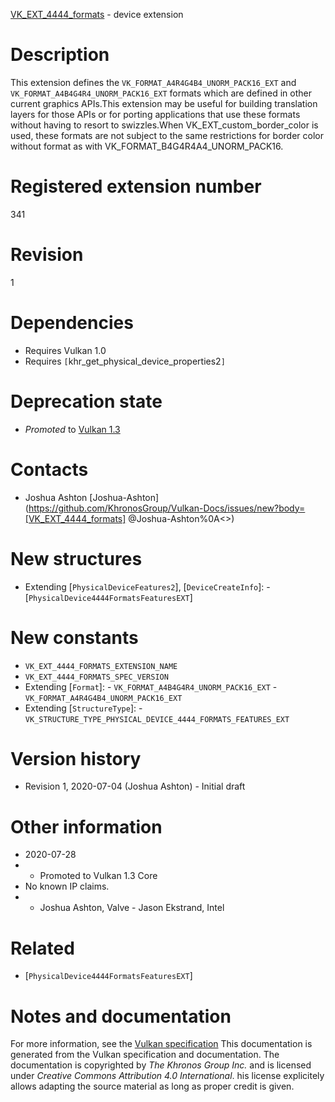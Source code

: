 [VK_EXT_4444_formats](https://www.khronos.org/registry/vulkan/specs/1.3-extensions/man/html/VK_EXT_4444_formats.html) - device extension

# Description
This extension defines the `VK_FORMAT_A4R4G4B4_UNORM_PACK16_EXT` and
`VK_FORMAT_A4B4G4R4_UNORM_PACK16_EXT` formats which are defined in other
current graphics APIs.This extension may be useful for building translation layers for those APIs
or for porting applications that use these formats without having to resort
to swizzles.When VK_EXT_custom_border_color is used, these formats are not subject to
the same restrictions for border color without format as with
VK_FORMAT_B4G4R4A4_UNORM_PACK16.

# Registered extension number
341

# Revision
1

# Dependencies
- Requires Vulkan 1.0
- Requires `[`khr_get_physical_device_properties2`]`

# Deprecation state
- *Promoted* to [Vulkan 1.3](https://www.khronos.org/registry/vulkan/specs/1.3-extensions/html/vkspec.html#versions-1.3-promotions)

# Contacts
- Joshua Ashton [Joshua-Ashton](https://github.com/KhronosGroup/Vulkan-Docs/issues/new?body=[VK_EXT_4444_formats] @Joshua-Ashton%0A<<Here describe the issue or question you have about the VK_EXT_4444_formats extension>>)

# New structures
- Extending [`PhysicalDeviceFeatures2`], [`DeviceCreateInfo`]:  - [`PhysicalDevice4444FormatsFeaturesEXT`]

# New constants
- `VK_EXT_4444_FORMATS_EXTENSION_NAME`
- `VK_EXT_4444_FORMATS_SPEC_VERSION`
- Extending [`Format`]:  - `VK_FORMAT_A4B4G4R4_UNORM_PACK16_EXT`  - `VK_FORMAT_A4R4G4B4_UNORM_PACK16_EXT` 
- Extending [`StructureType`]:  - `VK_STRUCTURE_TYPE_PHYSICAL_DEVICE_4444_FORMATS_FEATURES_EXT`

# Version history
- Revision 1, 2020-07-04 (Joshua Ashton)  - Initial draft

# Other information
* 2020-07-28
*   - Promoted to Vulkan 1.3 Core 
* No known IP claims.
*   - Joshua Ashton, Valve  - Jason Ekstrand, Intel

# Related
- [`PhysicalDevice4444FormatsFeaturesEXT`]

# Notes and documentation
For more information, see the [Vulkan specification](https://www.khronos.org/registry/vulkan/specs/1.3-extensions/html/vkspec.html)
This documentation is generated from the Vulkan specification and documentation.
The documentation is copyrighted by *The Khronos Group Inc.* and is licensed under *Creative Commons Attribution 4.0 International*.
his license explicitely allows adapting the source material as long as proper credit is given.
        